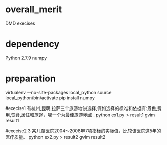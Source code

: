 # overall_merit
DMD execises
# dependency
Python 2.7.9
numpy

# preparation
virtualenv --no-site-packages  local_python
source local_python/bin/activate
pip install numpy

#execise1 有杭州,昆明,拉萨三个旅游地供选择,假如选择的标准和依据有:景色,费用,饮食,居住和旅途，哪一个为最佳旅游地点 .
python ex1.py > result1
gvim result1

#execise2 3 某儿童医院2004～2008年7项指标的实际值，比较该医院这5年的医疗质量。
python ex2.py > result2
gvim result2




